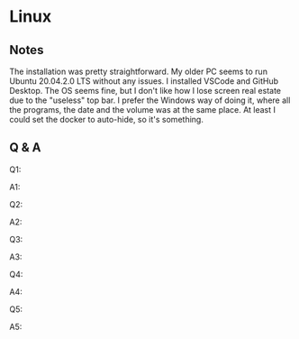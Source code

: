 # Linux

## Notes

The installation was pretty straightforward. My older PC seems to run Ubuntu 20.04.2.0 LTS without any issues. I installed VSCode and GitHub Desktop. The OS seems fine, but I don't like how I lose screen real estate due to the "useless" top bar. I prefer the Windows way of doing it, where all the programs, the date and the volume was at the same place. At least I could set the docker to auto-hide, so it's something.

## Q & A

Q1:

A1:

Q2:

A2:

Q3:

A3:

Q4:

A4:

Q5:

A5:
